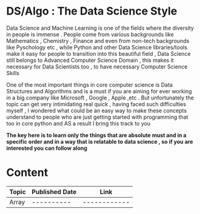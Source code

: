 # DS/Algo : The Data Science Style

Data Science and Machine Learning is one of the fields where the diversity in people is immense . People come from various backgrounds like Mathematics , Chemistry , Finance and even from non-tech backgrounds like Pyschology etc , while Python and other Data Science libraries/tools make it easy for people to transition into this beautiful field , Data Science still belongs to Advanced Computer Science Domain , this makes it necessary for Data Scientists too , to have necessary Computer Science Skills

One of the most important things in core computer science is Data Structures and Algorithms and is a must if you are aiming for ever working in a big company like Microsoft , Google , Apple ,etc . But unfortunately the topic can get very intimidating real quick , having faced such difficulties myself , I wondered what could be an easy way to make these concepts understand to people who are just getting started with programming that too in core python and AS a result I bring this track to you

<b> The key here is to learn only the things that are absolute must and in a specific order and in a way that is relatable to data science , so if you are interested you can follow along </b>

# Content

| Topic  | Published Date | Link
| ------------- | ------------- | ------------- |
| Array  | ----------  | ------------ |
